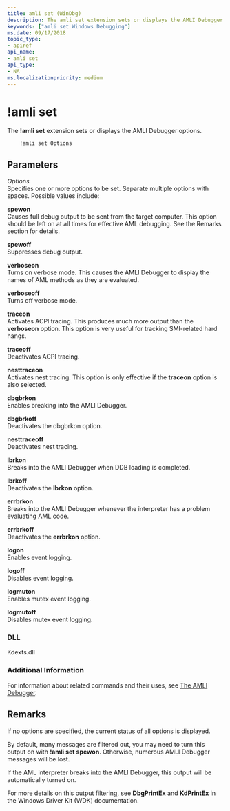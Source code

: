 ```yaml
---
title: amli set (WinDbg)
description: The amli set extension sets or displays the AMLI Debugger options.
keywords: ["amli set Windows Debugging"]
ms.date: 09/17/2018
topic_type:
- apiref
api_name:
- amli set
api_type:
- NA
ms.localizationpriority: medium
---
```


# !amli set


The **!amli set** extension sets or displays the AMLI Debugger options.

```dbgcmd
    !amli set Options
```

## <span id="ddk__amli_set_dbg"></span><span id="DDK__AMLI_SET_DBG"></span>Parameters


<span id="_______Options______"></span><span id="_______options______"></span><span id="_______OPTIONS______"></span> *Options*   
Specifies one or more options to be set. Separate multiple options with spaces. Possible values include:

<span id="spewon"></span><span id="SPEWON"></span>**spewon**  
Causes full debug output to be sent from the target computer. This option should be left on at all times for effective AML debugging. See the Remarks section for details.

<span id="spewoff"></span><span id="SPEWOFF"></span>**spewoff**  
Suppresses debug output.

<span id="verboseon"></span><span id="VERBOSEON"></span>**verboseon**  
Turns on verbose mode. This causes the AMLI Debugger to display the names of AML methods as they are evaluated.

<span id="verboseoff"></span><span id="VERBOSEOFF"></span>**verboseoff**  
Turns off verbose mode.

<span id="traceon"></span><span id="TRACEON"></span>**traceon**  
Activates ACPI tracing. This produces much more output than the **verboseon** option. This option is very useful for tracking SMI-related hard hangs.

<span id="traceoff"></span><span id="TRACEOFF"></span>**traceoff**  
Deactivates ACPI tracing.

<span id="nesttraceon"></span><span id="NESTTRACEON"></span>**nesttraceon**  
Activates nest tracing. This option is only effective if the **traceon** option is also selected.

<span id="dbgbrkon"></span><span id="DBGBRKON"></span>**dbgbrkon**  
Enables breaking into the AMLI Debugger.

<span id="dbgbrkoff"></span><span id="DBGBRKOFF"></span>**dbgbrkoff**  
Deactivates the dbgbrkon option.

<span id="nesttraceoff"></span><span id="NESTTRACEOFF"></span>**nesttraceoff**  
Deactivates nest tracing.

<span id="lbrkon"></span><span id="LBRKON"></span>**lbrkon**  
Breaks into the AMLI Debugger when DDB loading is completed.

<span id="lbrkoff"></span><span id="LBRKOFF"></span>**lbrkoff**  
Deactivates the **lbrkon** option.

<span id="errbrkon"></span><span id="ERRBRKON"></span>**errbrkon**  
Breaks into the AMLI Debugger whenever the interpreter has a problem evaluating AML code.

<span id="errbrkoff"></span><span id="ERRBRKOFF"></span>**errbrkoff**  
Deactivates the **errbrkon** option.

<span id="logon"></span><span id="LOGON"></span>**logon**  
Enables event logging.

<span id="logoff"></span><span id="LOGOFF"></span>**logoff**  
Disables event logging.

<span id="logmuton"></span><span id="LOGMUTON"></span>**logmuton**  
Enables mutex event logging.

<span id="logmutoff"></span><span id="LOGMUTOFF"></span>**logmutoff**  
Disables mutex event logging.

### <span id="DLL"></span><span id="dll"></span>DLL

Kdexts.dll

### <span id="Additional_Information"></span><span id="additional_information"></span><span id="ADDITIONAL_INFORMATION"></span>Additional Information

For information about related commands and their uses, see [The AMLI Debugger](the-amli-debugger.md).

## Remarks

If no options are specified, the current status of all options is displayed.

By default, many messages are filtered out, you may need to turn this output on with **!amli set spewon**. Otherwise, numerous AMLI Debugger messages will be lost.

If the AML interpreter breaks into the AMLI Debugger, this output will be automatically turned on.

For more details on this output filtering, see **DbgPrintEx** and **KdPrintEx** in the Windows Driver Kit (WDK) documentation.

 

 





